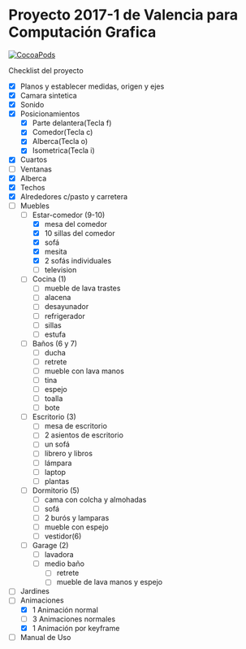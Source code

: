 # Proyecto 2017-1 de Valencia para Computación Grafica
[![CocoaPods](https://img.shields.io/cocoapods/l/AFNetworking.svg)]()

Checklist del proyecto
- [X] Planos y establecer medidas, origen y ejes
- [X] Camara sintetica 
- [X] Sonido
- [X] Posicionamientos
	- [X] Parte delantera(Tecla f)
	- [X] Comedor(Tecla c) 
	- [X] Alberca(Tecla o)
	- [X] Isometrica(Tecla i)
- [x] Cuartos
- [ ] Ventanas
- [X] Alberca
- [x] Techos
- [X] Alrededores c/pasto y carretera
- [ ] Muebles
    - [ ] Estar-comedor (9-10)
        - [x] mesa del comedor
         - [x] 10 sillas del comedor
         - [x] sofá
         - [x] mesita
         - [x] 2 sofás individuales
         - [ ] television
         
    - [ ] Cocina (1)
        - [ ] mueble de lava trastes   
        - [ ] alacena
        - [ ] desayunador
        - [ ] refrigerador
        - [ ] sillas
        - [ ] estufa

    - [ ] Baños (6 y 7)
        - [ ] ducha
        - [ ] retrete
        - [ ] mueble con lava manos
        - [ ] tina
        - [ ] espejo
        - [ ] toalla
        - [ ] bote 
        
    - [ ] Escritorio (3)
        - [ ] mesa de escritorio
        - [ ] 2 asientos de escritorio
        - [ ] un sofá
        - [ ] librero y libros
        - [ ] lámpara
        - [ ] laptop
        - [ ] plantas
        
    - [ ] Dormitorio (5)
        - [ ] cama con colcha y almohadas
        - [ ] sofá
        - [ ] 2 burós y lamparas
        - [ ] mueble con espejo
        - [ ] vestidor(6)
    - [ ] Garage (2) 
        - [ ] lavadora
        - [ ] medio baño
            - [ ] retrete
            - [ ] mueble de lava manos y espejo
- [ ] Jardines
- [ ] Animaciones
	- [X] 1 Animación normal
	- [ ] 3 Animaciones normales
	- [x] 1 Animación por keyframe
- [ ] Manual de Uso